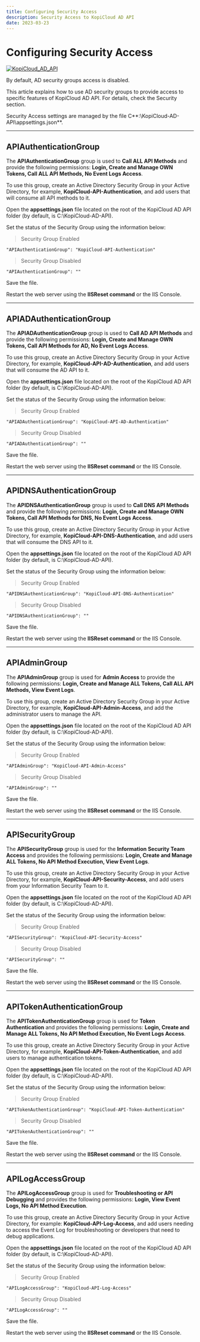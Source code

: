 ```yaml
---
title: Configuring Security Access
description: Security Access to KopiCloud AD API
date: 2023-03-23
---
```


# Configuring Security Access
[![KopiCloud_AD_API](https://img.shields.io/badge/kopiCloud_ad-v1.0+-blueviolet.svg)](https://www.kopicloud-ad-api.com)

By default, AD security groups access is disabled.

This article explains how to use AD security groups to provide access to specific features of KopiCloud AD API. For details, check the Security section.

Security Access settings are managed by the file C**:\KopiCloud-AD-API\appsettings.json**.

----

## APIAuthenticationGroup

The **APIAuthenticationGroup** group is used to **Call ALL API Methods** and provide the following permissions: **Login, Create and Manage OWN Tokens, Call ALL API Methods, No Event Logs Access**.   

To use this group, create an Active Directory Security Group in your Active Directory, for example, **KopiCloud-API-Authentication**, and add users that will consume all API methods to it.

Open the **appsettings.json** file located on the root of the KopiCloud AD API folder (by default, is C:\KopiCloud-AD-API).

Set the status of the Security Group using the information below:

> Security Group Enabled

```
"APIAuthenticationGroup": "KopiCloud-API-Authentication"
```

> Security Group Disabled

```
"APIAuthenticationGroup": ""
```

Save the file.

Restart the web server using the **IISReset command** or the IIS Console.

----

## APIADAuthenticationGroup

The **APIADAuthenticationGroup** group is used to **Call AD API Methods** and provide the following permissions: **Login, Create and Manage OWN Tokens, Call API Methods for AD, No Event Logs Access**.   

To use this group, create an Active Directory Security Group in your Active Directory, for example, **KopiCloud-API-AD-Authentication**, and add users that will consume the AD API to it.

Open the **appsettings.json** file located on the root of the KopiCloud AD API folder (by default, is C:\KopiCloud-AD-API).

Set the status of the Security Group using the information below:

> Security Group Enabled

```
"APIADAuthenticationGroup": "KopiCloud-API-AD-Authentication"
```

> Security Group Disabled

```
"APIADAuthenticationGroup": ""
```

Save the file.

Restart the web server using the **IISReset command** or the IIS Console.

----

## APIDNSAuthenticationGroup

The **APIDNSAuthenticationGroup** group is used to **Call DNS API Methods** and provide the following permissions: **Login, Create and Manage OWN Tokens, Call API Methods for DNS, No Event Logs Access**.   

To use this group, create an Active Directory Security Group in your Active Directory, for example, **KopiCloud-API-DNS-Authentication**, and add users that will consume the DNS API to it.

Open the **appsettings.json** file located on the root of the KopiCloud AD API folder (by default, is C:\KopiCloud-AD-API).

Set the status of the Security Group using the information below:

> Security Group Enabled

```
"APIDNSAuthenticationGroup": "KopiCloud-API-DNS-Authentication"
```

> Security Group Disabled

```
"APIDNSAuthenticationGroup": ""
```

Save the file.

Restart the web server using the **IISReset command** or the IIS Console.

----

## APIAdminGroup

The **APIAdminGroup** group is used for **Admin Access** to provide the following permissions: **Login, Create and Manage ALL Tokens, Call ALL API Methods, View Event Logs**.   

To use this group, create an Active Directory Security Group in your Active Directory, for example, **KopiCloud-API-Admin-Access**, and add the administrator users to manage the API.

Open the **appsettings.json** file located on the root of the KopiCloud AD API folder (by default, is C:\KopiCloud-AD-API).

Set the status of the Security Group using the information below:

> Security Group Enabled

```
"APIAdminGroup": "KopiCloud-API-Admin-Access"
```

> Security Group Disabled

```
"APIAdminGroup": ""
```

Save the file.

Restart the web server using the **IISReset command** or the IIS Console.

----

## APISecurityGroup

The **APISecurityGroup** group is used for the **Information Security Team Access** and provides the following permissions: **Login, Create and Manage ALL Tokens, No API Method Execution, View Event Logs**.   

To use this group, create an Active Directory Security Group in your Active Directory, for example, **KopiCloud-API-Security-Access**, and add users from your Information Security Team to it.

Open the **appsettings.json** file located on the root of the KopiCloud AD API folder (by default, is C:\KopiCloud-AD-API).

Set the status of the Security Group using the information below:

> Security Group Enabled

```
"APISecurityGroup": "KopiCloud-API-Security-Access"
```

> Security Group Disabled

```
"APISecurityGroup": ""
```

Save the file.

Restart the web server using the **IISReset command** or the IIS Console.

---

## APITokenAuthenticationGroup

The **APITokenAuthenticationGroup** group is used for **Token Authentication** and provides the following permissions: **Login, Create and Manage ALL Tokens, No API Method Execution, No Event Logs Access**.   

To use this group, create an Active Directory Security Group in your Active Directory, for example, **KopiCloud-API-Token-Authentication**, and add users to manage authentication tokens.

Open the **appsettings.json** file located on the root of the KopiCloud AD API folder (by default, is C:\KopiCloud-AD-API).

Set the status of the Security Group using the information below:

> Security Group Enabled

```
"APITokenAuthenticationGroup": "KopiCloud-API-Token-Authentication"
```

> Security Group Disabled

```
"APITokenAuthenticationGroup": ""
```

Save the file.

Restart the web server using the **IISReset command** or the IIS Console.

---

## APILogAccessGroup

The **APILogAccessGroup** group is used for **Troubleshooting or API Debugging** and provides the following permissions: **Login, View Event Logs, No API Method Execution**. 

To use this group, create an Active Directory Security Group in your Active Directory, for example: **KopiCloud-API-Log-Access**,  and add users needing to access the Event Log for troubleshooting or developers that need to debug applications.

Open the **appsettings.json** file located on the root of the KopiCloud AD API folder (by default, is C:\KopiCloud-AD-API).

Set the status of the Security Group using the information below:

> Security Group Enabled

```
"APILogAccessGroup": "KopiCloud-API-Log-Access"
```

> Security Group Disabled

```
"APILogAccessGroup": ""
```

Save the file.

Restart the web server using the **IISReset command** or the IIS Console.
